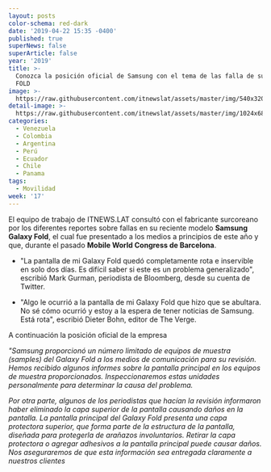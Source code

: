 ```yaml
---
layout: posts
color-schema: red-dark
date: '2019-04-22 15:35 -0400'
published: true
superNews: false
superArticle: false
year: '2019'
title: >-
  Conozca la posición oficial de Samsung con el tema de las falla de su modelo
  FOLD
image: >-
  https://raw.githubusercontent.com/itnewslat/assets/master/img/540x320/Samsung-Galaxy-Fold-p.jpg
detail-image: >-
  https://raw.githubusercontent.com/itnewslat/assets/master/img/1024x680/Samsung-Galaxy-Fold-g.jpg
categories:
  - Venezuela
  - Colombia
  - Argentina
  - Perú
  - Ecuador
  - Chile
  - Panama
tags:
  - Movilidad
week: '17'
---
```

El equipo de trabajo de ITNEWS.LAT consultó con el fabricante surcoreano por los diferentes reportes sobre fallas en su reciente modelo **Samsung Galaxy Fold**, el cual fue presentado a los medios a principios de este año y que, durante el pasado **Mobile World Congress de Barcelona**.

- "La pantalla de mi Galaxy Fold quedó completamente rota e inservible en solo dos días. Es difícil saber si este es un problema generalizado", escribió Mark Gurman, periodista de Bloomberg, desde su cuenta de Twitter.

- "Algo le ocurrió a la pantalla de mi Galaxy Fold que hizo que se abultara. No sé cómo ocurrió y estoy a la espera de tener noticias de Samsung. Está rota", escribió Dieter Bohn, editor de The Verge.

A continuación la posición oficial de la empresa

_"Samsung proporcionó un número limitado de equipos de muestra (samples) del Galaxy Fold a los medios de comunicación para su revisión. Hemos recibido algunos informes sobre la pantalla principal en los equipos de muestra proporcionados. Inspeccionaremos estas unidades personalmente para determinar la causa del problema._

_Por otra parte, algunos de los periodistas que hacían la revisión informaron haber eliminado la capa superior de la pantalla causando daños en la pantalla. La pantalla principal del Galaxy Fold presenta una capa protectora superior, que forma parte de la estructura de la pantalla, diseñada para protegerla de arañazos involuntarios. Retirar la capa protectora o agregar adhesivos a la pantalla principal puede causar daños. Nos aseguraremos de que esta información sea entregada claramente a nuestros clientes_
